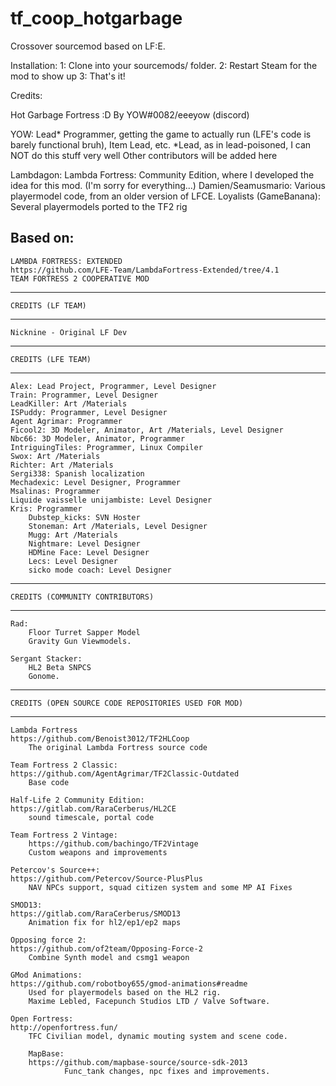 # tf_coop_hotgarbage
Crossover sourcemod based on LF:E.

Installation:
1: Clone into your sourcemods/ folder.
2: Restart Steam for the mod to show up
3: That's it!



Credits:

Hot Garbage Fortress :D
By YOW#0082/eeeyow (discord)

YOW: Lead* Programmer, getting the game to actually run (LFE's code is barely functional bruh), Item Lead, etc.
*Lead, as in lead-poisoned, I can NOT do this stuff very well
Other contributors will be added here

Lambdagon: Lambda Fortress: Community Edition, where I developed the idea for this mod. (I'm sorry for everything...)
Damien/Seamusmario: Various playermodel code, from an older version of LFCE.
Loyalists (GameBanana): Several playermodels ported to the TF2 rig







Based on: 
----------------------------------------------------------------

	LAMBDA FORTRESS: EXTENDED
	https://github.com/LFE-Team/LambdaFortress-Extended/tree/4.1
	TEAM FORTRESS 2 COOPERATIVE MOD

----------------------------------------------
	CREDITS (LF TEAM)
----------------------------------------------

	Nicknine - Original LF Dev

----------------------------------------------
	CREDITS (LFE TEAM)
----------------------------------------------

	Alex: Lead Project, Programmer, Level Designer
	Train: Programmer, Level Designer
	LeadKiller: Art /Materials
	ISPuddy: Programmer, Level Designer
	Agent Agrimar: Programmer
	Ficool2: 3D Modeler, Animator, Art /Materials, Level Designer
	Nbc66: 3D Modeler, Animator, Programmer
	IntriguingTiles: Programmer, Linux Compiler 
	Swox: Art /Materials
	Richter: Art /Materials
	Sergi338: Spanish localization 
	Mechadexic: Level Designer, Programmer
	Msalinas: Programmer
	Liquide vaisselle unijambiste: Level Designer
	Kris: Programmer
        Dubstep_kicks: SVN Hoster
        Stoneman: Art /Materials, Level Designer
        Mugg: Art /Materials
        Nightmare: Level Designer
        HDMine Face: Level Designer
        Lecs: Level Designer
        sicko mode coach: Level Designer
        

----------------------------------------------
	CREDITS (COMMUNITY CONTRIBUTORS)
----------------------------------------------
	Rad: 
		Floor Turret Sapper Model
		Gravity Gun Viewmodels. 

	Sergant Stacker: 
		HL2 Beta SNPCS
		Gonome. 
	
-------------------------------------------------------
	CREDITS (OPEN SOURCE CODE REPOSITORIES USED FOR MOD)
--------------------------------------------------------

	Lambda Fortress
	https://github.com/Benoist3012/TF2HLCoop	
		The original Lambda Fortress source code

	Team Fortress 2 Classic: 
	https://github.com/AgentAgrimar/TF2Classic-Outdated
		Base code
		
	Half-Life 2 Community Edition: 
	https://gitlab.com/RaraCerberus/HL2CE
		sound timescale, portal code

	Team Fortress 2 Vintage: 
		https://github.com/bachingo/TF2Vintage
		Custom weapons and improvements

	Petercov's Source++: 
	https://github.com/Petercov/Source-PlusPlus
		NAV NPCs support, squad citizen system and some MP AI Fixes

	SMOD13: 
	https://gitlab.com/RaraCerberus/SMOD13
		Animation fix for hl2/ep1/ep2 maps

	Opposing force 2: 
	https://github.com/of2team/Opposing-Force-2
		Combine Synth model and csmg1 weapon
		
	GMod Animations:
	https://github.com/robotboy655/gmod-animations#readme
		Used for playermodels based on the HL2 rig.
		Maxime Lebled, Facepunch Studios LTD / Valve Software.
		
	Open Fortress: 
	http://openfortress.fun/
		TFC Civilian model, dynamic mouting system and scene code.

        MapBase:
        https://github.com/mapbase-source/source-sdk-2013
                Func_tank changes, npc fixes and improvements.          
